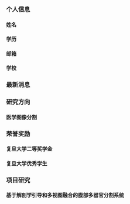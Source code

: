 ### 个人信息
#### 姓名
#### 学历
#### 邮箱
#### 学校
### 最新消息
### 研究方向
#### 医学图像分割
### 荣誉奖励
#### 复旦大学二等奖学金
#### 复旦大学优秀学生
### 项目研究
#### 基于解剖学引导和多视图融合的腹部多器官分割系统
